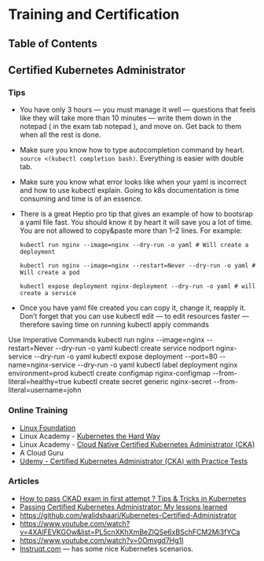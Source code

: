 # Training and Certification

## Table of Contents

## Certified Kubernetes Administrator

### Tips

* You have only 3 hours — you must manage it well — questions that feels like they will take more than 10 minutes — write them down in the notepad ( in the exam tab notepad ), and move on. Get back to them when all the rest is done.
  
* Make sure you know how to type autocompletion command by heart. `source <(kubectl completion bash)`. Everything is easier with double tab.
  
* Make sure you know what error looks like when your yaml is incorrect and how to use kubectl explain. Going to k8s documentation is time consuming and time is of an essence.
  
* There is a great Heptio pro tip that gives an example of how to bootsrap a yaml file fast. You should know it by heart it will save you a lot of time. You are not allowed to copy&paste more than 1–2 lines. For example:
  
  `kubectl run nginx --image=nginx --dry-run -o yaml # Will create a deployment`

  `kubectl run nginx --image=nginx --restart=Never --dry-run -o yaml # Will create a pod`
  
  `kubectl expose deployment nginx-deployment --dry-run -o yaml # will create a service`

* Once you have yaml file created you can copy it, change it, reapply it. Don’t forget that you can use kubectl edit — to edit resources faster — therefore saving time on running kubectl apply commands

Use Imperative Commands
kubectl run nginx --image=nginx --restart=Never --dry-run -o yaml
kubectl create service nodport nginx-service --dry-run -o yaml
kubectl expose deployment --port=80 --name=nginx-service --dry-run -o yaml
kubectl label deployment nginx environment=prod
kubectl create configmap nginx-configmap --from-literal=healthy=true
kubectl create secret generic nginx-secret --from-literal=username=john

### Online Training
* [Linux Foundation](https://training.linuxfoundation.org/training/kubernetes-fundamentals/)
* Linux Academy - [Kubernetes the Hard Way](https://linuxacademy.com/course/kubernetes-the-hard-way/)
* Linux Academy - [Cloud Native Certified Kubernetes Administrator (CKA)](https://linuxacademy.com/cp/modules/view/id/327)
* A Cloud Guru
* [Udemy - Certified Kubernetes Administrator (CKA) with Practice Tests](https://www.udemy.com/course/certified-kubernetes-administrator-with-practice-tests)

### Articles
* [How to pass CKAD exam in first attempt ? Tips & Tricks in Kubernetes](https://medium.com/@nikhilagrawal577/how-to-pass-ckad-exam-in-1st-attempt-tips-tricks-in-k8s-9e14477699ca)
* [Passing Certified Kubernetes Administrator: My lessons learned](https://medium.com/faun/passing-certified-kubernetes-administrator-exam-tips-d5107d8e3e7b)
* https://github.com/walidshaari/Kubernetes-Certified-Administrator
* https://www.youtube.com/watch?v=4XAlFEVKGOw&list=PL5cnXKhXmBeZlQSe6xBSchFCM2Mi3fYCa
* https://www.youtube.com/watch?v=0Omvgd7Hg1I
* [Instruqt.com](https://play.instruqt.com/public) — has some nice Kubernetes scenarios.

